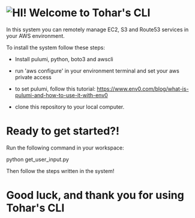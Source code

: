 
# ![HI! Welcome to Tohar's CLI](https://img.shields.io/badge/HI!%20Welcome%20to%20Tohar's%20CLI-blue)
In this system you can remotely manage EC2, S3 and Route53 services in your AWS environment.

To install the system follow these steps:

- Install pulumi, python, boto3 and awscli

- run 'aws configure' in your environment terminal and set your aws private access

- to set pulumi, follow this tutorial: https://www.env0.com/blog/what-is-pulumi-and-how-to-use-it-with-env0

- clone this repository to your local computer.

# Ready to get started?!

Run the following command in your workspace:

python get_user_input.py

Then follow the steps written in the system!

# Good luck, and thank you for using Tohar's CLI


